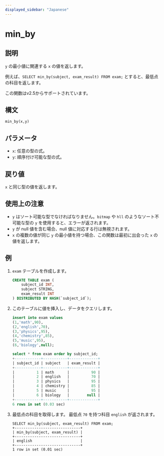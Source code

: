 ```yaml
---
displayed_sidebar: "Japanese"
---
```


# min_by

## 説明

`y` の最小値に関連する `x` の値を返します。

例えば、`SELECT min_by(subject, exam_result) FROM exam;` とすると、最低点の科目を返します。

この関数はv2.5からサポートされています。

## 構文

```Haskell
min_by(x,y)
```

## パラメータ

- `x`: 任意の型の式。
- `y`: 順序付け可能な型の式。

## 戻り値

`x` と同じ型の値を返します。

## 使用上の注意

- `y` はソート可能な型でなければなりません。`bitmap` や `hll` のようなソート不可能な型の `y` を使用すると、エラーが返されます。
- `y` が null 値を含む場合、null 値に対応する行は無視されます。
- `x` の複数の値が同じ `y` の最小値を持つ場合、この関数は最初に出会った `x` の値を返します。

## 例

1. `exam` テーブルを作成します。

    ```SQL
    CREATE TABLE exam (
        subject_id INT,
        subject STRING,
        exam_result INT
    ) DISTRIBUTED BY HASH(`subject_id`);
    ```

2. このテーブルに値を挿入し、データをクエリします。

    ```SQL
    insert into exam values
    (1,'math',90),
    (2,'english',70),
    (3,'physics',95),
    (4,'chemistry',85),
    (5,'music',95),
    (6,'biology',null);

    select * from exam order by subject_id;
    +------------+-----------+-------------+
    | subject_id | subject   | exam_result |
    +------------+-----------+-------------+
    |          1 | math      |          90 |
    |          2 | english   |          70 |
    |          3 | physics   |          95 |
    |          4 | chemistry |          85 |
    |          5 | music     |          95 |
    |          6 | biology   |        null |
    +------------+-----------+-------------+
    6 rows in set (0.03 sec)
    ```

3. 最低点の科目を取得します。
   最低点 `70` を持つ科目 `english` が返されます。

    ```Plain
    SELECT min_by(subject, exam_result) FROM exam;
    +------------------------------+
    | min_by(subject, exam_result) |
    +------------------------------+
    | english                      |
    +------------------------------+
    1 row in set (0.01 sec)
    ```